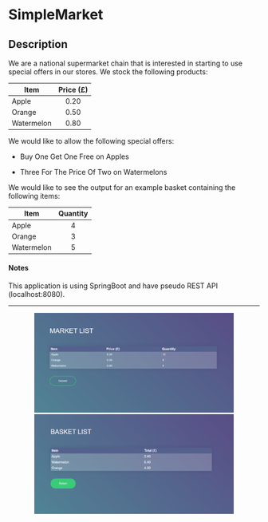 # SimpleMarket

## Description

<p>We are a national supermarket chain that is interested in starting to use special offers in our stores. We stock the following products:</p>

| Item       | Price (£) |
|------------|:---------:|
| Apple      | 0.20      |
| Orange     | 0.50      |
| Watermelon | 0.80      |


<p>We would like to allow the following special offers:</p>

- Buy One Get One Free on Apples

- Three For The Price Of Two on Watermelons

<p>We would like to see the output for an example basket containing the following items:</p>

| Item       | Quantity  |
|------------|:---------:|
| Apple      | 4         |
| Orange     | 3         |
| Watermelon | 5         |


#### Notes

<p>This application is using SpringBoot and have pseudo REST API (localhost:8080).</p>

-------
<p align="center">
    <img src="src/main/resources/preview/market_list.png" width="400" height="200">
    <img src="src/main/resources/preview/basket_list.png" width="400" height="200">
</p>